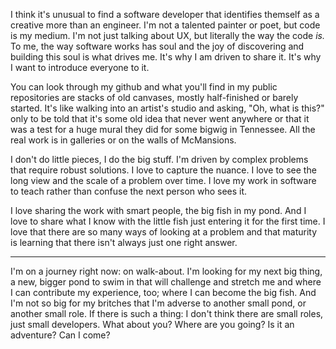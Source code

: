 I think it's unusual to find a software developer that identifies themself as a creative more than an engineer. I'm not a talented painter or poet, but code is my medium. I'm not just talking about UX, but literally the way the code *is.* To me, the way software works has soul and the joy of discovering and building this soul is what drives me. It's why I am driven to share it. It's why I want to introduce everyone to it.

You can look through my github and what you'll find in my public repositories are stacks of old canvases, mostly half-finished or barely started. It's like walking into an artist's studio and asking, "Oh, what is this?" only to be told that it's some old idea that never went anywhere or that it was a test for a huge mural they did for some bigwig in Tennessee. All the real work is in galleries or on the walls of McMansions.

I don't do little pieces, I do the big stuff. I'm driven by complex problems that require robust solutions. I love to capture the nuance. I love to see the long view and the scale of a problem over time. I love my work in software to teach rather than confuse the next person who sees it.

I love sharing the work with smart people, the big fish in my pond. And I love to share what I know with the little fish just entering it for the first time. I love that there are so many ways of looking at a problem and that maturity is learning that there isn't always just one right answer.

-----

I'm on a journey right now: on walk-about. I'm looking for my next big thing, a new, bigger pond to swim in that will challenge and stretch me and where I can contribute my experience, too; where I can become the big fish. And I'm not so big for my britches that I'm adverse to another small pond, or another small role. If there is such a thing: I don't think there are small roles, just small developers. What about you? Where are you going? Is it an adventure? Can I come?



